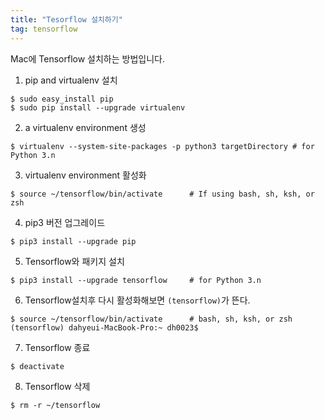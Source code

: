 ```yaml
---
title: "Tesorflow 설치하기"
tag: tensorflow
---
```


Mac에 Tensorflow 설치하는 방법입니다.

1. pip and virtualenv 설치
```
$ sudo easy_install pip
$ sudo pip install --upgrade virtualenv
```

2. a virtualenv environment 생성
```
$ virtualenv --system-site-packages -p python3 targetDirectory # for Python 3.n
```

3. virtualenv environment 활성화
```
$ source ~/tensorflow/bin/activate      # If using bash, sh, ksh, or zsh
```

4. pip3 버전 업그레이드
```
$ pip3 install --upgrade pip
```

5. Tensorflow와 패키지 설치
```
$ pip3 install --upgrade tensorflow     # for Python 3.n
```

6. Tensorflow설치후 다시 활성화해보면 `(tensorflow)`가 뜬다.
```
$ source ~/tensorflow/bin/activate      # bash, sh, ksh, or zsh
(tensorflow) dahyeui-MacBook-Pro:~ dh0023$
```

7. Tensorflow 종료
```
$ deactivate 
```

8. Tensorflow 삭제
```
$ rm -r ~/tensorflow
```
